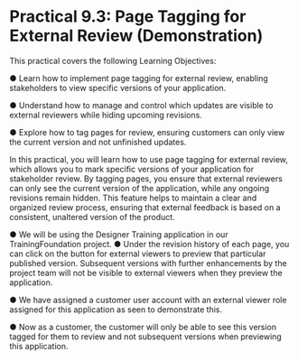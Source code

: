 # Practical 9.3: Page Tagging for External Review (Demonstration)

This practical covers the following Learning Objectives:

● Learn how to implement page tagging for external review, enabling stakeholders to view 	specific versions of your application.

● Understand how to manage and control which updates are visible to external reviewers 	while hiding upcoming revisions.

● Explore how to tag pages for review, ensuring customers can only view the current 	version and not unfinished updates.

In this practical, you will learn how to use page tagging for external review, which allows you to mark specific versions of your application for stakeholder review. By tagging pages, you ensure that external reviewers can only see the current version of the application, while any ongoing revisions remain hidden. This feature helps to maintain a clear and organized review process, ensuring that external feedback is based on a consistent, unaltered version of the product.

● We will be using the Designer Training application in our TrainingFoundation project. ● Under the revision history of each page, you can click on the button for external viewers 	to preview that particular published version. Subsequent versions with further 
	enhancements by the project team will not be visible to external viewers when they 	preview the application.







● We have assigned a customer user account with an external viewer role assigned for 	this application as seen to demonstrate this.

● Now as a customer, the customer will only be able to see this version tagged for them to 	review and not subsequent versions when previewing this application.





